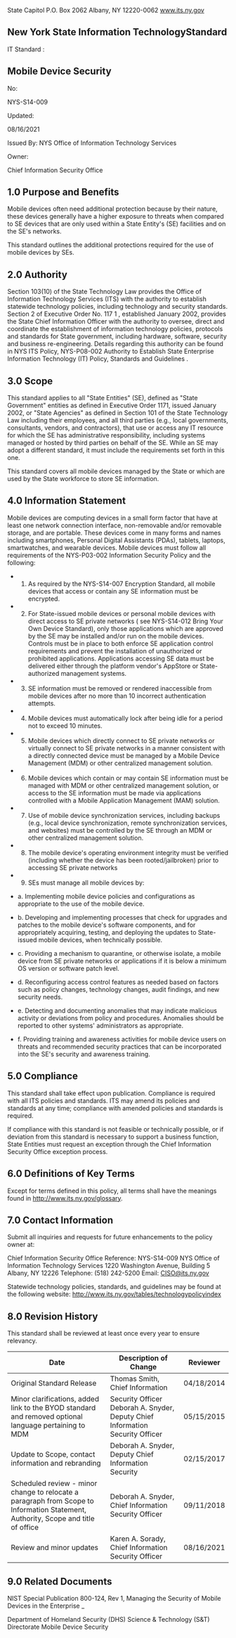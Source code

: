 <!-- image -->

State Capitol P.O. Box 2062 Albany, NY 12220-0062 www.its.ny.gov

## New York State Information TechnologyStandard

IT Standard :

## Mobile Device Security

No:

NYS-S14-009

Updated:

08/16/2021

Issued By: NYS Office of Information Technology Services

Owner:

Chief Information Security Office

## 1.0 Purpose and Benefits

Mobile devices often need additional protection because by their nature, these devices generally have a higher exposure to threats when compared to SE devices that are only used within a State Entity's (SE) facilities and on the SE's networks.

This standard outlines the additional protections required for the use of mobile devices by SEs.

## 2.0 Authority

Section 103(10) of the State Technology Law provides the Office of Information Technology Services (ITS) with the authority to establish statewide technology policies, including technology and security standards. Section 2 of Executive Order No. 117 1 , established January 2002, provides the State Chief Information Officer with the authority to oversee, direct and coordinate the establishment of information technology policies, protocols and standards for State government, including hardware, software, security and business re-engineering. Details regarding this authority can be found in NYS ITS Policy, NYS-P08-002 Authority to Establish State Enterprise Information Technology (IT) Policy, Standards and Guidelines .

## 3.0 Scope

This standard applies to all "State Entities" (SE), defined as "State Government" entities as defined in Executive Order 1171, issued January 2002, or "State Agencies" as defined in Section 101 of the State Technology Law including their employees, and all third parties (e.g., local governments, consultants, vendors, and contractors), that use or access any IT resource for which the SE has administrative responsibility, including systems managed or hosted by third parties on behalf of the SE. While an SE may adopt a different standard, it must include the requirements set forth in this one.

This standard covers all mobile devices managed by the State or which are used by the State workforce to store SE information.

## 4.0 Information Statement

Mobile devices are computing devices in a small form factor that have at least one network connection interface, non-removable and/or removable storage, and are portable. These devices come in many forms and names including smartphones, Personal Digital Assistants (PDAs), tablets, laptops, smartwatches, and wearable devices. Mobile devices must follow all requirements of the NYS-P03-002 Information Security Policy and the following:

- 1. As required by the NYS-S14-007 Encryption Standard, all mobile devices that access or contain any SE information must be encrypted.
- 2. For State-issued mobile devices or personal mobile devices with direct access to SE private networks ( see NYS-S14-012 Bring Your Own Device Standard), only those applications which are approved by the SE may be installed and/or run on the mobile devices. Controls must be in place to both enforce SE application control requirements and prevent the installation of unauthorized or prohibited applications. Applications accessing SE data must be delivered either through the platform vendor's AppStore or State-authorized management systems.
- 3. SE information must be removed or rendered inaccessible from mobile devices after no more than 10 incorrect authentication attempts.
- 4. Mobile devices must automatically lock after being idle for a period not to exceed 10 minutes.
- 5. Mobile devices which directly connect to SE private networks or virtually connect to SE private networks in a manner consistent with a directly connected device must be managed by a Mobile Device Management (MDM) or other centralized management solution.
- 6. Mobile devices which contain or may contain SE information must be managed with MDM or other centralized management solution, or access to the SE information must be made via applications controlled with a Mobile Application Management (MAM) solution.

- 7. Use of mobile device synchronization services, including backups (e.g., local device synchronization, remote synchronization services, and websites) must be controlled by the SE through an MDM or other centralized management solution.
- 8. The mobile device's operating environment integrity must be verified (including whether the device has been rooted/jailbroken) prior to accessing SE private networks
- 9. SEs must manage all mobile devices by:
- a. Implementing mobile device policies and configurations as appropriate to the use of the mobile device.
- b. Developing and implementing processes that check for upgrades and patches to the mobile device's software components, and for appropriately acquiring, testing, and deploying the updates to State-issued mobile devices, when technically possible.
- c. Providing a mechanism to quarantine, or otherwise isolate, a mobile device from SE private networks or applications if it is below a minimum OS version or software patch level.
- d. Reconfiguring access control features as needed based on factors such as policy changes, technology changes, audit findings, and new security needs.
- e. Detecting and documenting anomalies that may indicate malicious activity or deviations from policy and procedures. Anomalies should be reported to other systems' administrators as appropriate.
- f. Providing training and awareness activities for mobile device users on threats and recommended security practices that can be incorporated into the SE's security and awareness training.

## 5.0 Compliance

This standard shall take effect upon publication. Compliance is required with all ITS policies and standards. ITS may amend its policies and standards at any time; compliance with amended policies and standards is required.

If compliance with this standard is not feasible or technically possible, or if deviation from this standard is necessary to support a business function, State Entities must request an exception through the Chief Information Security Office exception process.

## 6.0 Definitions of Key Terms

Except for terms defined in this policy, all terms shall have the meanings found in http://www.its.ny.gov/glossary.

## 7.0 Contact Information

Submit all inquiries and requests for future enhancements to the policy owner at:

Chief Information Security Office Reference: NYS-S14-009 NYS Office of Information Technology Services 1220 Washington Avenue, Building 5 Albany, NY 12226 Telephone: (518) 242-5200 Email: CISO@its.ny.gov

Statewide technology policies, standards, and guidelines may be found at the following website: http://www.its.ny.gov/tables/technologypolicyindex

## 8.0 Revision History

This standard shall be reviewed at least once every year to ensure relevancy.

| Date                                                                                                                                | Description of Change                                                             | Reviewer   |
|-------------------------------------------------------------------------------------------------------------------------------------|-----------------------------------------------------------------------------------|------------|
| Original Standard Release                                                                                                           | Thomas Smith,  Chief Information                                                  | 04/18/2014 |
| Minor clarifications, added link to the BYOD  standard and removed optional language  pertaining to MDM                             | Security Officer  Deborah A. Snyder,  Deputy Chief  Information Security  Officer | 05/15/2015 |
| Update to Scope, contact information and  rebranding                                                                                | Deborah A. Snyder,  Deputy Chief  Information Security                            | 02/15/2017 |
| Scheduled review - minor change to relocate a  paragraph from Scope to Information  Statement, Authority, Scope and title of office | Deborah A. Snyder,  Chief Information  Security Officer                           | 09/11/2018 |
| Review and minor updates                                                                                                            | Karen A. Sorady,  Chief Information  Security Officer                             | 08/16/2021 |

## 9.0 Related Documents

NIST Special Publication 800-124, Rev 1, Managing the Security of Mobile Devices in the Enterprise $\_{ }$

Department of Homeland Security (DHS) Science & Technology (S&T) Directorate Mobile Device Security